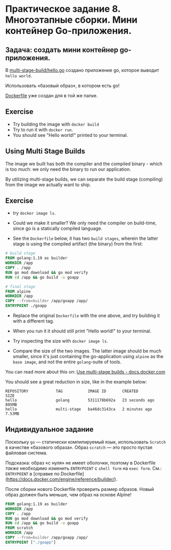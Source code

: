 # Практическое задание 8. Многоэтапные сборки. Мини контейнер Go-приложения.

## Задача: создать мини контейнер go-приложения.

В [multi-stage-build/hello.go](https://github.com/BosenkoTM/UC-WD/tree/main/docker-compose/labs/multi-stage-build) создано приложение go, которое выводит `hello world`.

Использовать «базовый образ», в котором есть go!

[Dockerfile](multi-stage-build/Dockerfile) уже создан для в той же папке.

## Exercise

- Try building the image with `docker build`
- Try to run it with `docker run`.
- You should see "Hello world!" printed to your terminal.

## Using Multi Stage Builds

The image we built has both the compiler and the compiled binary - which is too much: we only need the binary to run our application.

By utilizing multi-stage builds, we can separate the build stage (compiling) from the image we actually want to ship.

## Exercise

- try `docker image ls`.

- Could we make it smaller? We only need the compiler on build-time, since go is a statically compiled language.

- See the `Dockerfile` below, it has two `build stages`, wherein the latter stage is using the compiled artifact (the binary) from the first:

```Dockerfile
# build stage
FROM golang:1.19 as builder
WORKDIR /app
COPY . /app
RUN go mod download && go mod verify
RUN cd /app && go build -o goapp

# final stage
FROM alpine
WORKDIR /app
COPY --from=builder /app/goapp /app/
ENTRYPOINT ./goapp
```

- Replace the original `Dockerfile` with the one above, and try building it with a different tag.

- When you run it it should still print "Hello world!" to your terminal.

- Try inspecting the size with `docker image ls`.

- Compare the size of the two images. The latter image should be much smaller, since it's just containing the go-application using `alpine` as the `base image`, and not the entire `golang`-suite of tools.

You can read more about this on: [Use multi-stage builds - docs.docker.com](https://docs.docker.com/develop/develop-images/multistage-build/)

You should see a great reduction in size, like in the example below:

```
REPOSITORY            TAG           IMAGE ID       CREATED          SIZE
hello                 golang        5311178b692a   23 seconds ago   805MB
hello                 multi-stage   ba46dc3143ca   2 minutes ago    7.53MB
```

## Индивидуальное задание
Поскольку `go` — статически компилируемый язык,  использовать `Scratch` в качестве «базового образа».
Образ `scratch` — это просто пустая файловая система.

Подсказка: образ «с нуля» не имеет оболочки, поэтому в Dockerfile  _также_ необходимо изменить `ENTRYPOINT` с `shell form` на `exec form`.
См.: `ENTRYPOINT` в [справке по Dockerfile] (https://docs.docker.com/engine/reference/builder/).

После сборки нового Dockerfile проверить размер образов.
Новый образ должен быть меньше, чем образ на основе Alpine!


```Dockerfile
FROM golang:1.19 as builder
WORKDIR /app
COPY . /app
RUN go mod download && go mod verify
RUN cd /app && go build -o goapp
FROM scratch
WORKDIR /app
COPY --from=builder /app/goapp /app/
ENTRYPOINT ["./goapp"]
```
